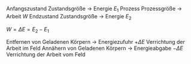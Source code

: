 Anfangszustand
	Zustandsgröße -> Energie $E_1$
Prozess
	Prozessgröße -> Arbeit $W$
Endzustand
	Zustandsgröße -> Energie $E_2$

$W=\Delta E = E_2-E_1$

Entfernen von Geladenen Körpern -> Energiezufuhr $+\Delta E$
	Verrichtung der Arbeit im Feld
Annähern von Geladenen Körpern -> Energieabgabe $-\Delta E$
	Verrichtung der Arbeit vom Feld

